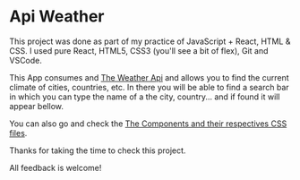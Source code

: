 # Api Weather

This project was done as part of my practice of JavaScript + React, HTML & CSS. I used pure React, HTML5, CSS3 (you'll see a bit of flex), Git and VSCode.

This App consumes and [The Weather Api](http://api.openweathermap.org) and allows you to find the current climate of cities, countries, etc. In there you will be able to find a search bar in which you can type the name of a the city, country... and if found it will appear bellow.

You can also go and check the [The Components and their respectives CSS files](https://github.com/ivanbatistao/api-weather/tree/main/src/components).

Thanks for taking the time to check this project.

All feedback is welcome!
